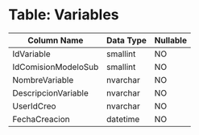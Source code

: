 # Table: Variables

| Column Name | Data Type | Nullable |
|-------------|-----------|----------|
| IdVariable | smallint | NO |
| IdComisionModeloSub | smallint | NO |
| NombreVariable | nvarchar | NO |
| DescripcionVariable | nvarchar | NO |
| UserIdCreo | nvarchar | NO |
| FechaCreacion | datetime | NO |
